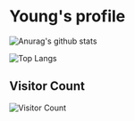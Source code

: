 # Young's profile

![Anurag's github stats](https://github-readme-stats.vercel.app/api?username=Young727TW&show_icons=true&theme=radical)

![Top Langs](https://github-readme-stats.vercel.app/api/top-langs/?username=Young727TW&langs_count=8&theme=radical)



## Visitor Count
![Visitor Count](https://profile-counter.glitch.me/Young727TW/count.svg)

